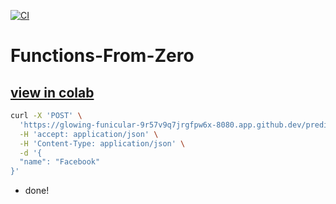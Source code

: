[![CI](https://github.com/Muhammadyousafrana/Functions-From-Zero/actions/workflows/main.yml/badge.svg)](https://github.com/Muhammadyousafrana/Functions-From-Zero/actions/workflows/main.yml)
# Functions-From-Zero
## [view in colab](https://github.com/Muhammadyousafrana/Functions-From-Zero/blob/main/statements.ipynb)


```bash
curl -X 'POST' \
  'https://glowing-funicular-9r57v9q7jrgfpw6x-8080.app.github.dev/predict' \
  -H 'accept: application/json' \
  -H 'Content-Type: application/json' \
  -d '{
  "name": "Facebook"
}'
```
* done!